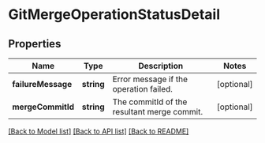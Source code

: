 # GitMergeOperationStatusDetail

## Properties
Name | Type | Description | Notes
------------ | ------------- | ------------- | -------------
**failureMessage** | **string** | Error message if the operation failed. | [optional] 
**mergeCommitId** | **string** | The commitId of the resultant merge commit. | [optional] 

[[Back to Model list]](../README.md#documentation-for-models) [[Back to API list]](../README.md#documentation-for-api-endpoints) [[Back to README]](../README.md)


